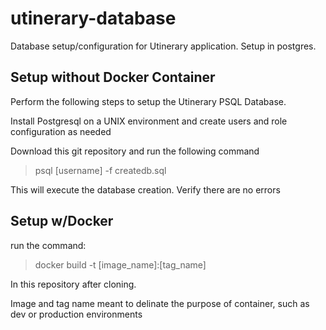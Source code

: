 # utinerary-database

Database setup/configuration for Utinerary application. Setup in postgres.

## Setup without Docker Container

Perform the following steps to setup the Utinerary PSQL Database.

Install Postgresql on a UNIX environment and create users and role configuration as needed

Download this git repository and run the following command

> psql [username] -f createdb.sql

This will execute the database creation. Verify there are no errors

## Setup w/Docker

run the command:

> docker build -t [image_name]:[tag_name]

In this repository after cloning.

Image and tag name meant to delinate the purpose of container, such as dev or production environments
